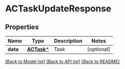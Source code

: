 # ACTaskUpdateResponse

## Properties
Name | Type | Description | Notes
------------ | ------------- | ------------- | -------------
**data** | [**ACTask***](ACTask.md) | Task | [optional] 

[[Back to Model list]](../README.md#documentation-for-models) [[Back to API list]](../README.md#documentation-for-api-endpoints) [[Back to README]](../README.md)


